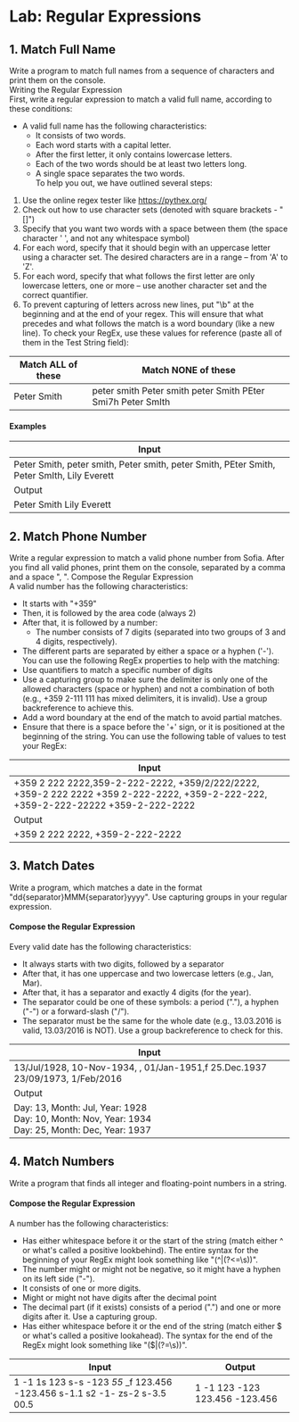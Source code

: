 # Lab: Regular Expressions

## 1.	Match Full Name  
Write a program to match full names from a sequence of characters and print them on the console.  
Writing the Regular Expression  
First, write a regular expression to match a valid full name, according to these conditions:  
*	A valid full name has the following characteristics:  
    *	It consists of two words.  
    *	Each word starts with a capital letter.  
    *	After the first letter, it only contains lowercase letters.  
    *	Each of the two words should be at least two letters long.  
    *	A single space separates the two words.  
To help you out, we have outlined several steps:  
1.	Use the online regex tester like https://pythex.org/ 
2.	Check out how to use character sets (denoted with square brackets - "[]")
3.	Specify that you want two words with a space between them (the space character ' ', and not any whitespace symbol)
4.	For each word, specify that it should begin with an uppercase letter using a character set. The desired characters are in a range – from 'A' to 'Z'.
5.	For each word, specify that what follows the first letter are only lowercase letters, one or more – use another character set and the correct quantifier.
6.	To prevent capturing of letters across new lines, put "\b" at the beginning and at the end of your regex. This will ensure that what precedes and what follows the match is a word boundary (like a new line).
To check your RegEx, use these values for reference (paste all of them in the Test String field):  

| Match ALL of these | Match NONE of these |
| ----- | ----- |
| Peter Smith | peter smith Peter smith peter Smith PEter Smi7h Peter SmIth |

#### Examples

| Input | 
| ----- | 
| Peter Smith, peter smith, Peter smith, peter Smith, PEter Smith, Peter SmIth, Lily Everett |
| Output |
| Peter Smith Lily Everett |

## 2.	Match Phone Number
Write a regular expression to match a valid phone number from Sofia. After you find all valid phones, print them on the console, separated by a comma and a space ", ".
Compose the Regular Expression    
A valid number has the following characteristics:  
*	It starts with "+359"
*	Then, it is followed by the area code (always 2)
*	After that, it is followed by a number:
    *	The number consists of 7 digits (separated into two groups of 3 and 4 digits, respectively). 
*	The different parts are separated by either a space or a hyphen ('-').
You can use the following RegEx properties to help with the matching: 
*	Use quantifiers to match a specific number of digits  
*	Use a capturing group to make sure the delimiter is only one of the allowed characters (space or hyphen) and not a combination of both (e.g., +359 2-111 111 has mixed delimiters, it is invalid). Use a group backreference to achieve this.  
*	Add a word boundary at the end of the match to avoid partial matches.
*	Ensure that there is a space before the '+' sign, or it is positioned at the beginning of the string.
You can use the following table of values to test your RegEx:  

| Input | 
| ----- | 
| +359 2 222 2222,359-2-222-2222, +359/2/222/2222, +359-2 222 2222 +359 2-222-2222, +359-2-222-222, +359-2-222-22222 +359-2-222-2222 |
| Output |
| +359 2 222 2222, +359-2-222-2222 |

## 3.	Match Dates
Write a program, which matches a date in the format "dd{separator}MMM{separator}yyyy". Use capturing groups in your regular expression.  
#### Compose the Regular Expression  
Every valid date has the following characteristics:  
*	It always starts with two digits, followed by a separator
*	After that, it has one uppercase and two lowercase letters (e.g., Jan, Mar).
*	After that, it has a separator and exactly 4 digits (for the year).
*	The separator could be one of these symbols: a period ("."), a hyphen ("-") or a forward-slash ("/").
*	The separator must be the same for the whole date (e.g., 13.03.2016 is valid, 13.03/2016 is NOT). Use a group backreference to check for this.

| Input | 
| ----- | 
| 13/Jul/1928, 10-Nov-1934, , 01/Jan-1951,f 25.Dec.1937 23/09/1973, 1/Feb/2016 |
| Output |
| Day: 13, Month: Jul, Year: 1928<br />Day: 10, Month: Nov, Year: 1934<br />Day: 25, Month: Dec, Year: 1937 |

## 4.	Match Numbers
Write a program that finds all integer and floating-point numbers in a string.  
#### Compose the Regular Expression
A number has the following characteristics:  
*	Has either whitespace before it or the start of the string (match either ^ or what's called a positive lookbehind). The entire syntax for the beginning of your RegEx might look something like "(^|(?<=\s))".
*	The number might or might not be negative, so it might have a hyphen on its left side ("-").
*	It consists of one or more digits.
*	Might or might not have digits after the decimal point
*	The decimal part (if it exists) consists of a period (".") and one or more digits after it. Use a capturing group.
*	Has either whitespace before it or the end of the string (match either $ or what's called a positive lookahead). The syntax for the end of the RegEx might look something like "($|(?=\s))".

| Input | Output |
| ----- | ----- | 
| 1 -1 1s 123 s-s -123 _55_ _f 123.456 -123.456 s-1.1 s2 -1- zs-2 s-3.5 00.5 | 1 -1 123 -123 123.456 -123.456 | 




